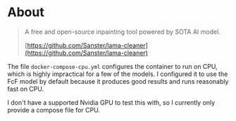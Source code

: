 # About

> A free and open-source inpainting tool powered by SOTA AI model.
>
> [https://github.com/Sanster/lama-cleaner](https://github.com/Sanster/lama-cleaner)

The file `docker-compose-cpu.yml` configures the container to run on CPU, which is highly impractical for a few of the models. I configured it to use the FcF model by default because it produces good results and runs reasonably fast on CPU.

I don't have a supported Nvidia GPU to test this with, so I currently only provide a compose file for CPU.
